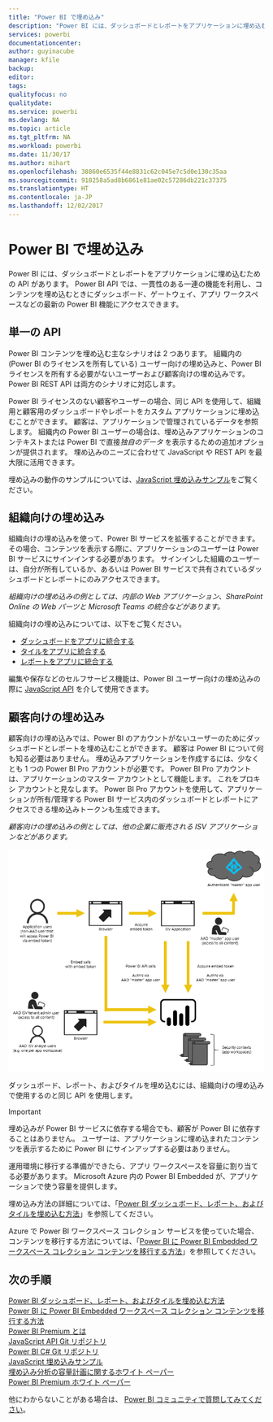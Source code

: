 ```yaml
---
title: "Power BI で埋め込み"
description: "Power BI には、ダッシュボードとレポートをアプリケーションに埋め込むための API があります。"
services: powerbi
documentationcenter: 
author: guyinacube
manager: kfile
backup: 
editor: 
tags: 
qualityfocus: no
qualitydate: 
ms.service: powerbi
ms.devlang: NA
ms.topic: article
ms.tgt_pltfrm: NA
ms.workload: powerbi
ms.date: 11/30/17
ms.author: mihart
ms.openlocfilehash: 38860e6535f44e8831c62c045e7c5d0e130c35aa
ms.sourcegitcommit: 910258a5ad8b6861e81ae02c57286db221c37375
ms.translationtype: HT
ms.contentlocale: ja-JP
ms.lasthandoff: 12/02/2017
---
```

# <a name="embedding-with-power-bi"></a>Power BI で埋め込み
Power BI には、ダッシュボードとレポートをアプリケーションに埋め込むための API があります。 Power BI API では、一貫性のある一連の機能を利用し、コンテンツを埋め込むときにダッシュボード、ゲートウェイ、アプリ ワークスペースなどの最新の Power BI 機能にアクセスできます。

## <a name="a-single-api"></a>単一の API
Power BI コンテンツを埋め込む主なシナリオは 2 つあります。  組織内の (Power BI のライセンスを所有している) ユーザー向けの埋め込みと、Power BI ライセンスを所有する必要がないユーザーおよび顧客向けの埋め込みです。 Power BI REST API は両方のシナリオに対応します。 

Power BI ライセンスのない顧客やユーザーの場合、同じ API を使用して、組織用と顧客用のダッシュボードやレポートをカスタム アプリケーションに埋め込むことができます。 顧客は、アプリケーションで管理されているデータを参照します。 組織内の Power BI ユーザーの場合は、埋め込みアプリケーションのコンテキストまたは Power BI で直接*独自のデータ* を表示するための追加オプションが提供されます。 埋め込みのニーズに合わせて JavaScript や REST API を最大限に活用できます。

埋め込みの動作のサンプルについては、[JavaScript 埋め込みサンプル](https://microsoft.github.io/PowerBI-JavaScript/demo/)をご覧ください。

## <a name="embedding-for-your-organization"></a>組織向けの埋め込み
組織向けの埋め込みを使って、Power BI サービスを拡張することができます。 その場合、コンテンツを表示する際に、アプリケーションのユーザーは Power BI サービスにサインインする必要があります。 サインインした組織のユーザーは、自分が所有しているか、あるいは Power BI サービスで共有されているダッシュボードとレポートにのみアクセスできます。 

*組織向けの埋め込みの例としては、内部の Web アプリケーション、SharePoint Online の Web パーツと Microsoft Teams の統合などがあります。*

組織向けの埋め込みについては、以下をご覧ください。

* [ダッシュボードをアプリに統合する](integrate-dashboard.md)
* [タイルをアプリに統合する](integrate-tile.md)
* [レポートをアプリに統合する](integrate-report.md)

編集や保存などのセルフサービス機能は、Power BI ユーザー向けの埋め込みの際に [JavaScript API](https://github.com/Microsoft/PowerBI-JavaScript) を介して使用できます。

## <a name="embedding-for-your-customers"></a>顧客向けの埋め込み
顧客向けの埋め込みでは、Power BI のアカウントがないユーザーのためにダッシュボードとレポートを埋め込むことができます。 顧客は Power BI について何も知る必要はありません。 埋め込みアプリケーションを作成するには、少なくとも 1 つの Power BI Pro アカウントが必要です。 Power BI Pro アカウントは、アプリケーションのマスター アカウントとして機能します。 これをプロキシ アカウントと見なします。 Power BI Pro アカウントを使用して、アプリケーションが所有/管理する Power BI サービス内のダッシュボードとレポートにアクセスできる埋め込みトークンも生成できます。 

*顧客向けの埋め込みの例としては、他の企業に販売される ISV アプリケーションなどがあります。*

![顧客向けの埋め込みの埋め込みフロー](media/embedding/powerbi-embed-flow.png)

ダッシュボード、レポート、およびタイルを埋め込むには、組織向けの埋め込みで使用するのと同じ API を使用します。

> [!IMPORTANT]
> 埋め込みが Power BI サービスに依存する場合でも、顧客が Power BI に依存することはありません。 ユーザーは、アプリケーションに埋め込まれたコンテンツを表示するために Power BI にサインアップする必要はありません。
> 
> 

運用環境に移行する準備ができたら、アプリ ワークスペースを容量に割り当てる必要があります。 Microsoft Azure 内の Power BI Embedded が、アプリケーションで使う容量を提供します。

埋め込み方法の詳細については、「[Power BI ダッシュボード、レポート、およびタイルを埋め込む方法](embedding-content.md)」を参照してください。

Azure で Power BI ワークスペース コレクション サービスを使っていた場合、コンテンツを移行する方法については、「[Power BI に Power BI Embedded ワークスペース コレクション コンテンツを移行する方法](migrate-from-powerbi-embedded.md)」を参照してください。

## <a name="next-steps"></a>次の手順
[Power BI ダッシュボード、レポート、およびタイルを埋め込む方法](embedding-content.md)  
[Power BI に Power BI Embedded ワークスペース コレクション コンテンツを移行する方法](migrate-from-powerbi-embedded.md)  
[Power BI Premium とは](../service-premium.md)  
[JavaScript API Git リポジトリ](https://github.com/Microsoft/PowerBI-JavaScript)  
[Power BI C# Git リポジトリ](https://github.com/Microsoft/PowerBI-CSharp)  
[JavaScript 埋め込みサンプル](https://microsoft.github.io/PowerBI-JavaScript/demo/)  
[埋め込み分析の容量計画に関するホワイト ペーパー](https://aka.ms/pbiewhitepaper)  
[Power BI Premium ホワイト ペーパー](https://aka.ms/pbipremiumwhitepaper)  

他にわからないことがある場合は、 [Power BI コミュニティで質問してみてください](http://community.powerbi.com/)。

